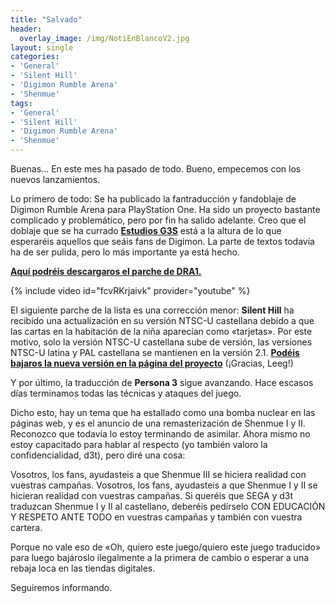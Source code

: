 ```yaml
---
title: "Salvado"
header:
  overlay_image: /img/NotiEnBlancoV2.jpg
layout: single
categories:
- 'General'
- 'Silent Hill'
- 'Digimon Rumble Arena'
- 'Shenmue'
tags:
- 'General'
- 'Silent Hill'
- 'Digimon Rumble Arena'
- 'Shenmue'
---
```


Buenas... En este mes ha pasado de todo. Bueno, empecemos con los nuevos lanzamientos.

Lo primero de todo: Se ha publicado la fantraducción y fandoblaje de Digimon Rumble Arena para PlayStation One. Ha sido un proyecto 
bastante complicado y problemático, pero por fin ha salido adelante. Creo que el doblaje que se ha currado **[Estudios G3S](http://www.estudiosg3s.com/)**
está a la altura de lo que esperaréis aquellos que seáis fans de Digimon. La parte de textos todavía ha de ser pulida, pero lo más importante 
ya está hecho.

<b><u><a href="http://www.estudiosg3s.com/">Aquí podréis descargaros el parche de DRA1.</a></u></b>

{% include video id="fcvRKrjaivk" provider="youtube" %}

El siguiente parche de la lista es una corrección menor: **Silent Hill** ha recibido una actualización en su versión NTSC-U castellana 
debido a que las cartas en la habitación de la niña aparecían como «tarjetas». Por este motivo, solo la versión NTSC-U castellana sube 
de versión, las versiones NTSC-U latina y PAL castellana se mantienen en la versión 2.1. 
**[Podéis bajaros la nueva versión en la página del proyecto](/silent-hill-1/)** (¡Gracias, Leeg!)

Y por último, la traducción de **Persona 3** sigue avanzando. Hace escasos días terminamos todas las técnicas y ataques del juego. 

Dicho esto, hay un tema que ha estallado como una bomba nuclear en las páginas web, y es el anuncio de una remasterización de Shenmue I y II. 
Reconozco que todavía lo estoy terminando de asimilar. Ahora mismo no estoy capacitado para hablar al respecto (yo también valoro 
la confidencialidad, d3t), pero diré una cosa:

Vosotros, los fans, ayudasteis a que Shenmue III se hiciera realidad con vuestras campañas. Vosotros, los fans, ayudasteis a que Shenmue 
I y II se hicieran realidad con vuestras campañas. Si queréis que SEGA y d3t traduzcan Shenmue I y II al castellano, deberéis pedírselo 
CON EDUCACIÓN Y RESPETO ANTE TODO en vuestras campañas y también con vuestra cartera.

Porque no vale eso de «Oh, quiero este juego/quiero este juego traducido» para luego bajároslo ilegalmente a la primera de cambio o esperar 
a una rebaja loca en las tiendas digitales.

Seguiremos informando.